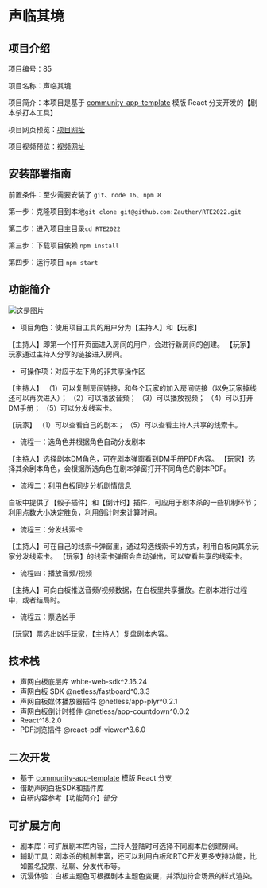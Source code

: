 # 声临其境

## 项目介绍

项目编号：85

项目名称：声临其境

项目简介：本项目是基于 [community-app-template](https://github.com/netless-io/community-app-template) 模版 React 分支开发的【剧本杀打本工具】

项目网页预览：[项目网址](https://rte-2022-six.vercel.app/)

项目视频预览：[视频网址](https://scripts-res.oss-cn-shanghai.aliyuncs.com/rte2022_03.mp4)

## 安装部署指南

前置条件：至少需要安装了 `git`、`node 16`、`npm 8`

第一步：克隆项目到本地`git clone git@github.com:Zauther/RTE2022.git`

第二步：进入项目主目录`cd RTE2022` 

第三步：下载项目依赖 `npm install`

第四步：运行项目 `npm start`

## 功能简介
 
![这是图片](https://scripts-res.oss-cn-shanghai.aliyuncs.com/demo.png)

- 项目角色：使用项目工具的用户分为【主持人】和【玩家】

【主持人】即第一个打开页面进入房间的用户，会进行新房间的创建。
【玩家】玩家通过主持人分享的链接进入房间。

- 可操作项：对应于左下角的非共享操作区

【主持人】
（1）可以复制房间链接，和各个玩家的加入房间链接（以免玩家掉线还可以再次进入）；
（2）可以播放音频；
（3）可以播放视频；
（4）可以打开DM手册；
（5）可以分发线索卡。

【玩家】
（1）可以查看自己的剧本；
（5）可以查看主持人共享的线索卡。

- 流程一：选角色并根据角色自动分发剧本

【主持人】选择剧本DM角色，可在剧本弹窗看到DM手册PDF内容。
【玩家】选择其余剧本角色，会根据所选角色在剧本弹窗打开不同角色的剧本PDF。

- 流程二：利用白板同步分析剧情信息

白板中提供了【骰子插件】和【倒计时】插件，可应用于剧本杀的一些机制环节；利用点数大小决定胜负，利用倒计时来计算时间。

- 流程三：分发线索卡

【主持人】可在自己的线索卡弹窗里，通过勾选线索卡的方式，利用白板向其余玩家分发线索卡。
【玩家】的线索卡弹窗会自动弹出，可以查看共享的线索卡。

- 流程四：播放音频/视频

【主持人】可向白板推送音频/视频数据，在白板里共享播放。在剧本进行过程中，或者结局时。

- 流程五：票选凶手

【玩家】票选出凶手玩家，【主持人】复盘剧本内容。


## 技术栈

- 声网白板底层库 white-web-sdk^2.16.24
- 声网白板 SDK @netless/fastboard^0.3.3
- 声网白板媒体播放器插件 @netless/app-plyr^0.2.1
- 声网白板倒计时插件 @netless/app-countdown^0.0.2
- React^18.2.0
- PDF浏览插件 @react-pdf-viewer^3.6.0

## 二次开发

- 基于 [community-app-template](https://github.com/netless-io/community-app-template) 模版 React 分支
- 借助声网白板SDK和插件库
- 自研内容参考【功能简介】部分
## 可扩展方向 

- 剧本库：可扩展剧本库内容，主持人登陆时可选择不同剧本后创建房间。
- 辅助工具：剧本杀的机制丰富，还可以利用白板和RTC开发更多支持功能，比如匿名投票、私聊、分发代币等。
- 沉浸体验：白板主题色可根据剧本主题色变更，并添加符合场景的样式渲染。